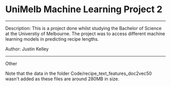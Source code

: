# UniMelb Machine Learning Project 2

---

Description: This is a project done whilst studying the Bachelor of Science at the Universtiy of Melbourne. The project was to access different machine learning models in predicting recipe lengths.

Author: Justin Kelley

---

Other

Note that the data in the folder Code/recipe_text_features_doc2vec50 wasn't added as these files are around 280MB in size.
